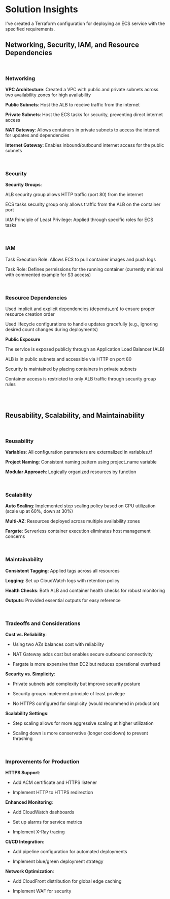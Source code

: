 # Solution Insights
I've created a Terraform configuration for deploying an ECS service with the specified requirements. 

## Networking, Security, IAM, and Resource Dependencies

<br>

### Networking

**VPC Architecture**: Created a VPC with public and private subnets across two availability zones for high availability

**Public Subnets**: Host the ALB to receive traffic from the internet

**Private Subnets**: Host the ECS tasks for security, preventing direct internet access

**NAT Gateway**: Allows containers in private subnets to access the internet for updates and dependencies

**Internet Gateway**: Enables inbound/outbound internet access for the public subnets

<br>

### Security

**Security Groups**:

ALB security group allows HTTP traffic (port 80) from the internet

ECS tasks security group only allows traffic from the ALB on the container port

IAM Principle of Least Privilege: Applied through specific roles for ECS tasks

<br>

### IAM 

Task Execution Role: Allows ECS to pull container images and push logs

Task Role: Defines permissions for the running container (currently minimal with commented example for S3 access)

<br>

### Resource Dependencies 

Used implicit and explicit dependencies (depends_on) to ensure proper resource creation order

Used lifecycle configurations to handle updates gracefully (e.g., ignoring desired count changes during deployments)

**Public Exposure**

The service is exposed publicly through an Application Load Balancer (ALB)

ALB is in public subnets and accessible via HTTP on port 80

Security is maintained by placing containers in private subnets

Container access is restricted to only ALB traffic through security group rules

<br><br>

## Reusability, Scalability, and Maintainability

<br>

### Reusability

**Variables**: All configuration parameters are externalized in variables.tf

**Project Naming**: Consistent naming pattern using project_name variable

**Modular Approach**: Logically organized resources by function

<br>

### Scalability

**Auto Scaling**: Implemented step scaling policy based on CPU utilization (scale up at 60%, down at 30%)

**Multi-AZ**: Resources deployed across multiple availability zones

**Fargate**: Serverless container execution eliminates host management concerns

<br>

### Maintainability

**Consistent Tagging**: Applied tags across all resources

**Logging**: Set up CloudWatch logs with retention policy

**Health Checks**: Both ALB and container health checks for robust monitoring

**Outputs**: Provided essential outputs for easy reference

<br>

### Tradeoffs and Considerations

**Cost vs. Reliability**:

- Using two AZs balances cost with reliability

- NAT Gateway adds cost but enables secure outbound connectivity

- Fargate is more expensive than EC2 but reduces operational overhead


**Security vs. Simplicity**:

- Private subnets add complexity but improve security posture

- Security groups implement principle of least privilege

- No HTTPS configured for simplicity (would recommend in production)


**Scalability Settings**:

- Step scaling allows for more aggressive scaling at higher utilization

- Scaling down is more conservative (longer cooldown) to prevent thrashing

<br>

### Improvements for Production

**HTTPS Support**:

- Add ACM certificate and HTTPS listener

- Implement HTTP to HTTPS redirection


**Enhanced Monitoring**:

- Add CloudWatch dashboards

- Set up alarms for service metrics

- Implement X-Ray tracing


**CI/CD Integration**:

- Add pipeline configuration for automated deployments

- Implement blue/green deployment strategy


**Network Optimization**:

- Add CloudFront distribution for global edge caching

- Implement WAF for security

